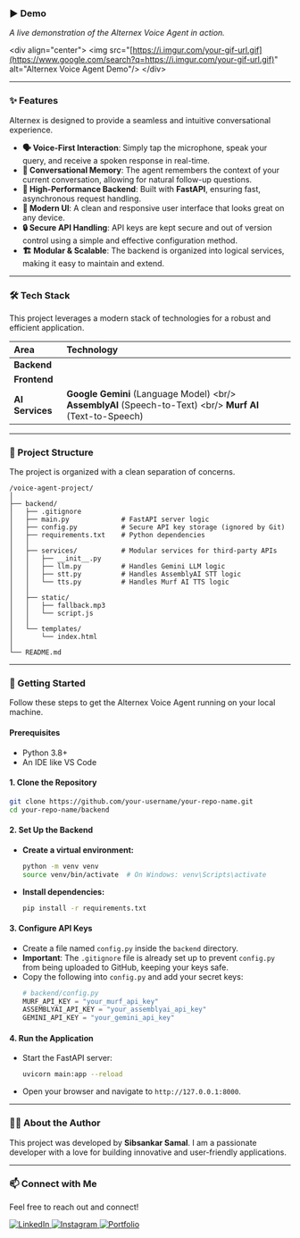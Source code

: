 

### **▶️ Demo**

_A live demonstration of the Alternex Voice Agent in action._

\<div align="center"\>
\<img src="[https://i.imgur.com/your-gif-url.gif](https://www.google.com/search?q=https://i.imgur.com/your-gif-url.gif)" alt="Alternex Voice Agent Demo"/\>
\</div\>

---

### **✨ Features**

Alternex is designed to provide a seamless and intuitive conversational experience.

- **🗣️ Voice-First Interaction**: Simply tap the microphone, speak your query, and receive a spoken response in real-time.
- **🧠 Conversational Memory**: The agent remembers the context of your current conversation, allowing for natural follow-up questions.
- **🚀 High-Performance Backend**: Built with **FastAPI**, ensuring fast, asynchronous request handling.
- **🎨 Modern UI**: A clean and responsive user interface that looks great on any device.
- **🔒 Secure API Handling**: API keys are kept secure and out of version control using a simple and effective configuration method.
- **🏗️ Modular & Scalable**: The backend is organized into logical services, making it easy to maintain and extend.

---

### **🛠️ Tech Stack**

This project leverages a modern stack of technologies for a robust and efficient application.

| Area            | Technology                                                                                                      |
| :-------------- | :-------------------------------------------------------------------------------------------------------------- |
| **Backend**     |                                                                                                                 |
| **Frontend**    |                                                                                                                 |
| **AI Services** | **Google Gemini** (Language Model) \<br/\> **AssemblyAI** (Speech-to-Text) \<br/\> **Murf AI** (Text-to-Speech) |

---

### **📂 Project Structure**

The project is organized with a clean separation of concerns.

```
/voice-agent-project/
│
├── backend/
│   ├── .gitignore
│   ├── main.py             # FastAPI server logic
│   ├── config.py           # Secure API key storage (ignored by Git)
│   ├── requirements.txt    # Python dependencies
│   │
│   ├── services/           # Modular services for third-party APIs
│   │   ├── __init__.py
│   │   ├── llm.py          # Handles Gemini LLM logic
│   │   ├── stt.py          # Handles AssemblyAI STT logic
│   │   └── tts.py          # Handles Murf AI TTS logic
│   │
│   ├── static/
│   │   ├── fallback.mp3
│   │   └── script.js
│   │
│   └── templates/
│       └── index.html
│
└── README.md
```

---

### **🚀 Getting Started**

Follow these steps to get the Alternex Voice Agent running on your local machine.

#### **Prerequisites**

- Python 3.8+
- An IDE like VS Code

#### **1. Clone the Repository**

```bash
git clone https://github.com/your-username/your-repo-name.git
cd your-repo-name/backend
```

#### **2. Set Up the Backend**

- **Create a virtual environment:**
  ```bash
  python -m venv venv
  source venv/bin/activate  # On Windows: venv\Scripts\activate
  ```
- **Install dependencies:**
  ```bash
  pip install -r requirements.txt
  ```

#### **3. Configure API Keys**

- Create a file named `config.py` inside the `backend` directory.
- **Important**: The `.gitignore` file is already set up to prevent `config.py` from being uploaded to GitHub, keeping your keys safe.
- Copy the following into `config.py` and add your secret keys:
  ```python
  # backend/config.py
  MURF_API_KEY = "your_murf_api_key"
  ASSEMBLYAI_API_KEY = "your_assemblyai_api_key"
  GEMINI_API_KEY = "your_gemini_api_key"
  ```

#### **4. Run the Application**

- Start the FastAPI server:
  ```bash
  uvicorn main:app --reload
  ```
- Open your browser and navigate to `http://127.0.0.1:8000`.

---

### **👨‍💻 About the Author**

This project was developed by **Sibsankar Samal**. I am a passionate developer with a love for building innovative and user-friendly applications.

---

### **📫 Connect with Me**

Feel free to reach out and connect\!

<p align="left">
  <a href="https://www.linkedin.com/in/sibsankarsamal" target="_blank">
    <img alt="LinkedIn" src="https://img.shields.io/badge/LinkedIn-0077B5?style=for-the-badge&logo=linkedin&logoColor=white" />
  </a>
  <a href="https://www.instagram.com/ft.shivv/" target="_blank">
    <img alt="Instagram" src="https://img.shields.io/badge/Instagram-E4405F?style=for-the-badge&logo=instagram&logoColor=white" />
  </a>
  <a href="https://sibsankarportfolio.netlify.app" target="_blank">
    <img alt="Portfolio" src="https://img.shields.io/badge/My_Portfolio-282C34?style=for-the-badge&logo=suckless&logoColor=white" />
  </a>
</p>
